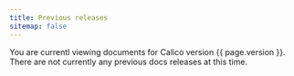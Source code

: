 ```yaml
---
title: Previous releases
sitemap: false 
---
```



You are currentl viewing documents for Calico version {{ page.version }}. There are not currently any previous docs releases at this time.
